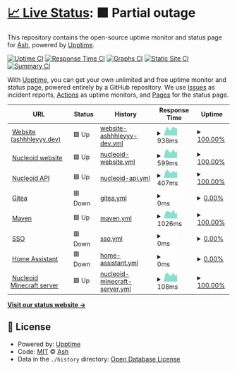 # [📈 Live Status](https://status.ashhhleyyy.dev): <!--live status--> **🟧 Partial outage**

This repository contains the open-source uptime monitor and status page for [Ash](https://ashhhleyyy.dev), powered by [Upptime](https://github.com/upptime/upptime).

[![Uptime CI](https://github.com/ashhhleyyy/status-page/workflows/Uptime%20CI/badge.svg)](https://github.com/ashhhleyyy/status-page/actions?query=workflow%3A%22Uptime+CI%22)
[![Response Time CI](https://github.com/ashhhleyyy/status-page/workflows/Response%20Time%20CI/badge.svg)](https://github.com/ashhhleyyy/status-page/actions?query=workflow%3A%22Response+Time+CI%22)
[![Graphs CI](https://github.com/ashhhleyyy/status-page/workflows/Graphs%20CI/badge.svg)](https://github.com/ashhhleyyy/status-page/actions?query=workflow%3A%22Graphs+CI%22)
[![Static Site CI](https://github.com/ashhhleyyy/status-page/workflows/Static%20Site%20CI/badge.svg)](https://github.com/ashhhleyyy/status-page/actions?query=workflow%3A%22Static+Site+CI%22)
[![Summary CI](https://github.com/ashhhleyyy/status-page/workflows/Summary%20CI/badge.svg)](https://github.com/ashhhleyyy/status-page/actions?query=workflow%3A%22Summary+CI%22)

With [Upptime](https://upptime.js.org), you can get your own unlimited and free uptime monitor and status page, powered entirely by a GitHub repository. We use [Issues](https://github.com/ashhhleyyy/status-page/issues) as incident reports, [Actions](https://github.com/ashhhleyyy/status-page/actions) as uptime monitors, and [Pages](https://status.ashhhleyyy.dev) for the status page.

<!--start: status pages-->
<!-- This summary is generated by Upptime (https://github.com/upptime/upptime) -->
<!-- Do not edit this manually, your changes will be overwritten -->
<!-- prettier-ignore -->
| URL | Status | History | Response Time | Uptime |
| --- | ------ | ------- | ------------- | ------ |
| <img alt="" src="https://icons.duckduckgo.com/ip3/ashhhleyyy.dev.ico" height="13"> [Website (ashhhleyyy.dev)](https://ashhhleyyy.dev/) | 🟩 Up | [website-ashhhleyyy-dev.yml](https://github.com/ashhhleyyy/status-page/commits/HEAD/history/website-ashhhleyyy-dev.yml) | <details><summary><img alt="Response time graph" src="./graphs/website-ashhhleyyy-dev/response-time-week.png" height="20"> 938ms</summary><br><a href="https://status.ashhhleyyy.dev/history/website-ashhhleyyy-dev"><img alt="Response time 1274" src="https://img.shields.io/endpoint?url=https%3A%2F%2Fraw.githubusercontent.com%2Fashhhleyyy%2Fstatus-page%2FHEAD%2Fapi%2Fwebsite-ashhhleyyy-dev%2Fresponse-time.json"></a><br><a href="https://status.ashhhleyyy.dev/history/website-ashhhleyyy-dev"><img alt="24-hour response time 779" src="https://img.shields.io/endpoint?url=https%3A%2F%2Fraw.githubusercontent.com%2Fashhhleyyy%2Fstatus-page%2FHEAD%2Fapi%2Fwebsite-ashhhleyyy-dev%2Fresponse-time-day.json"></a><br><a href="https://status.ashhhleyyy.dev/history/website-ashhhleyyy-dev"><img alt="7-day response time 938" src="https://img.shields.io/endpoint?url=https%3A%2F%2Fraw.githubusercontent.com%2Fashhhleyyy%2Fstatus-page%2FHEAD%2Fapi%2Fwebsite-ashhhleyyy-dev%2Fresponse-time-week.json"></a><br><a href="https://status.ashhhleyyy.dev/history/website-ashhhleyyy-dev"><img alt="30-day response time 1012" src="https://img.shields.io/endpoint?url=https%3A%2F%2Fraw.githubusercontent.com%2Fashhhleyyy%2Fstatus-page%2FHEAD%2Fapi%2Fwebsite-ashhhleyyy-dev%2Fresponse-time-month.json"></a><br><a href="https://status.ashhhleyyy.dev/history/website-ashhhleyyy-dev"><img alt="1-year response time 1451" src="https://img.shields.io/endpoint?url=https%3A%2F%2Fraw.githubusercontent.com%2Fashhhleyyy%2Fstatus-page%2FHEAD%2Fapi%2Fwebsite-ashhhleyyy-dev%2Fresponse-time-year.json"></a></details> | <details><summary><a href="https://status.ashhhleyyy.dev/history/website-ashhhleyyy-dev">100.00%</a></summary><a href="https://status.ashhhleyyy.dev/history/website-ashhhleyyy-dev"><img alt="All-time uptime 94.19%" src="https://img.shields.io/endpoint?url=https%3A%2F%2Fraw.githubusercontent.com%2Fashhhleyyy%2Fstatus-page%2FHEAD%2Fapi%2Fwebsite-ashhhleyyy-dev%2Fuptime.json"></a><br><a href="https://status.ashhhleyyy.dev/history/website-ashhhleyyy-dev"><img alt="24-hour uptime 100.00%" src="https://img.shields.io/endpoint?url=https%3A%2F%2Fraw.githubusercontent.com%2Fashhhleyyy%2Fstatus-page%2FHEAD%2Fapi%2Fwebsite-ashhhleyyy-dev%2Fuptime-day.json"></a><br><a href="https://status.ashhhleyyy.dev/history/website-ashhhleyyy-dev"><img alt="7-day uptime 100.00%" src="https://img.shields.io/endpoint?url=https%3A%2F%2Fraw.githubusercontent.com%2Fashhhleyyy%2Fstatus-page%2FHEAD%2Fapi%2Fwebsite-ashhhleyyy-dev%2Fuptime-week.json"></a><br><a href="https://status.ashhhleyyy.dev/history/website-ashhhleyyy-dev"><img alt="30-day uptime 58.70%" src="https://img.shields.io/endpoint?url=https%3A%2F%2Fraw.githubusercontent.com%2Fashhhleyyy%2Fstatus-page%2FHEAD%2Fapi%2Fwebsite-ashhhleyyy-dev%2Fuptime-month.json"></a><br><a href="https://status.ashhhleyyy.dev/history/website-ashhhleyyy-dev"><img alt="1-year uptime 88.33%" src="https://img.shields.io/endpoint?url=https%3A%2F%2Fraw.githubusercontent.com%2Fashhhleyyy%2Fstatus-page%2FHEAD%2Fapi%2Fwebsite-ashhhleyyy-dev%2Fuptime-year.json"></a></details>
| <img alt="" src="https://icons.duckduckgo.com/ip3/nucleoid.xyz.ico" height="13"> [Nucleoid website](https://nucleoid.xyz/) | 🟩 Up | [nucleoid-website.yml](https://github.com/ashhhleyyy/status-page/commits/HEAD/history/nucleoid-website.yml) | <details><summary><img alt="Response time graph" src="./graphs/nucleoid-website/response-time-week.png" height="20"> 599ms</summary><br><a href="https://status.ashhhleyyy.dev/history/nucleoid-website"><img alt="Response time 695" src="https://img.shields.io/endpoint?url=https%3A%2F%2Fraw.githubusercontent.com%2Fashhhleyyy%2Fstatus-page%2FHEAD%2Fapi%2Fnucleoid-website%2Fresponse-time.json"></a><br><a href="https://status.ashhhleyyy.dev/history/nucleoid-website"><img alt="24-hour response time 503" src="https://img.shields.io/endpoint?url=https%3A%2F%2Fraw.githubusercontent.com%2Fashhhleyyy%2Fstatus-page%2FHEAD%2Fapi%2Fnucleoid-website%2Fresponse-time-day.json"></a><br><a href="https://status.ashhhleyyy.dev/history/nucleoid-website"><img alt="7-day response time 599" src="https://img.shields.io/endpoint?url=https%3A%2F%2Fraw.githubusercontent.com%2Fashhhleyyy%2Fstatus-page%2FHEAD%2Fapi%2Fnucleoid-website%2Fresponse-time-week.json"></a><br><a href="https://status.ashhhleyyy.dev/history/nucleoid-website"><img alt="30-day response time 651" src="https://img.shields.io/endpoint?url=https%3A%2F%2Fraw.githubusercontent.com%2Fashhhleyyy%2Fstatus-page%2FHEAD%2Fapi%2Fnucleoid-website%2Fresponse-time-month.json"></a><br><a href="https://status.ashhhleyyy.dev/history/nucleoid-website"><img alt="1-year response time 689" src="https://img.shields.io/endpoint?url=https%3A%2F%2Fraw.githubusercontent.com%2Fashhhleyyy%2Fstatus-page%2FHEAD%2Fapi%2Fnucleoid-website%2Fresponse-time-year.json"></a></details> | <details><summary><a href="https://status.ashhhleyyy.dev/history/nucleoid-website">100.00%</a></summary><a href="https://status.ashhhleyyy.dev/history/nucleoid-website"><img alt="All-time uptime 99.75%" src="https://img.shields.io/endpoint?url=https%3A%2F%2Fraw.githubusercontent.com%2Fashhhleyyy%2Fstatus-page%2FHEAD%2Fapi%2Fnucleoid-website%2Fuptime.json"></a><br><a href="https://status.ashhhleyyy.dev/history/nucleoid-website"><img alt="24-hour uptime 100.00%" src="https://img.shields.io/endpoint?url=https%3A%2F%2Fraw.githubusercontent.com%2Fashhhleyyy%2Fstatus-page%2FHEAD%2Fapi%2Fnucleoid-website%2Fuptime-day.json"></a><br><a href="https://status.ashhhleyyy.dev/history/nucleoid-website"><img alt="7-day uptime 100.00%" src="https://img.shields.io/endpoint?url=https%3A%2F%2Fraw.githubusercontent.com%2Fashhhleyyy%2Fstatus-page%2FHEAD%2Fapi%2Fnucleoid-website%2Fuptime-week.json"></a><br><a href="https://status.ashhhleyyy.dev/history/nucleoid-website"><img alt="30-day uptime 100.00%" src="https://img.shields.io/endpoint?url=https%3A%2F%2Fraw.githubusercontent.com%2Fashhhleyyy%2Fstatus-page%2FHEAD%2Fapi%2Fnucleoid-website%2Fuptime-month.json"></a><br><a href="https://status.ashhhleyyy.dev/history/nucleoid-website"><img alt="1-year uptime 99.98%" src="https://img.shields.io/endpoint?url=https%3A%2F%2Fraw.githubusercontent.com%2Fashhhleyyy%2Fstatus-page%2FHEAD%2Fapi%2Fnucleoid-website%2Fuptime-year.json"></a></details>
| <img alt="" src="https://icons.duckduckgo.com/ip3/api.nucleoid.xyz.ico" height="13"> [Nucleoid API](https://api.nucleoid.xyz/stats/stats) | 🟩 Up | [nucleoid-api.yml](https://github.com/ashhhleyyy/status-page/commits/HEAD/history/nucleoid-api.yml) | <details><summary><img alt="Response time graph" src="./graphs/nucleoid-api/response-time-week.png" height="20"> 407ms</summary><br><a href="https://status.ashhhleyyy.dev/history/nucleoid-api"><img alt="Response time 737" src="https://img.shields.io/endpoint?url=https%3A%2F%2Fraw.githubusercontent.com%2Fashhhleyyy%2Fstatus-page%2FHEAD%2Fapi%2Fnucleoid-api%2Fresponse-time.json"></a><br><a href="https://status.ashhhleyyy.dev/history/nucleoid-api"><img alt="24-hour response time 352" src="https://img.shields.io/endpoint?url=https%3A%2F%2Fraw.githubusercontent.com%2Fashhhleyyy%2Fstatus-page%2FHEAD%2Fapi%2Fnucleoid-api%2Fresponse-time-day.json"></a><br><a href="https://status.ashhhleyyy.dev/history/nucleoid-api"><img alt="7-day response time 407" src="https://img.shields.io/endpoint?url=https%3A%2F%2Fraw.githubusercontent.com%2Fashhhleyyy%2Fstatus-page%2FHEAD%2Fapi%2Fnucleoid-api%2Fresponse-time-week.json"></a><br><a href="https://status.ashhhleyyy.dev/history/nucleoid-api"><img alt="30-day response time 428" src="https://img.shields.io/endpoint?url=https%3A%2F%2Fraw.githubusercontent.com%2Fashhhleyyy%2Fstatus-page%2FHEAD%2Fapi%2Fnucleoid-api%2Fresponse-time-month.json"></a><br><a href="https://status.ashhhleyyy.dev/history/nucleoid-api"><img alt="1-year response time 811" src="https://img.shields.io/endpoint?url=https%3A%2F%2Fraw.githubusercontent.com%2Fashhhleyyy%2Fstatus-page%2FHEAD%2Fapi%2Fnucleoid-api%2Fresponse-time-year.json"></a></details> | <details><summary><a href="https://status.ashhhleyyy.dev/history/nucleoid-api">100.00%</a></summary><a href="https://status.ashhhleyyy.dev/history/nucleoid-api"><img alt="All-time uptime 99.59%" src="https://img.shields.io/endpoint?url=https%3A%2F%2Fraw.githubusercontent.com%2Fashhhleyyy%2Fstatus-page%2FHEAD%2Fapi%2Fnucleoid-api%2Fuptime.json"></a><br><a href="https://status.ashhhleyyy.dev/history/nucleoid-api"><img alt="24-hour uptime 100.00%" src="https://img.shields.io/endpoint?url=https%3A%2F%2Fraw.githubusercontent.com%2Fashhhleyyy%2Fstatus-page%2FHEAD%2Fapi%2Fnucleoid-api%2Fuptime-day.json"></a><br><a href="https://status.ashhhleyyy.dev/history/nucleoid-api"><img alt="7-day uptime 100.00%" src="https://img.shields.io/endpoint?url=https%3A%2F%2Fraw.githubusercontent.com%2Fashhhleyyy%2Fstatus-page%2FHEAD%2Fapi%2Fnucleoid-api%2Fuptime-week.json"></a><br><a href="https://status.ashhhleyyy.dev/history/nucleoid-api"><img alt="30-day uptime 100.00%" src="https://img.shields.io/endpoint?url=https%3A%2F%2Fraw.githubusercontent.com%2Fashhhleyyy%2Fstatus-page%2FHEAD%2Fapi%2Fnucleoid-api%2Fuptime-month.json"></a><br><a href="https://status.ashhhleyyy.dev/history/nucleoid-api"><img alt="1-year uptime 99.66%" src="https://img.shields.io/endpoint?url=https%3A%2F%2Fraw.githubusercontent.com%2Fashhhleyyy%2Fstatus-page%2FHEAD%2Fapi%2Fnucleoid-api%2Fuptime-year.json"></a></details>
| <img alt="" src="https://icons.duckduckgo.com/ip3/git.ashhhleyyy.dev.ico" height="13"> [Gitea](https://git.ashhhleyyy.dev/) | 🟥 Down | [gitea.yml](https://github.com/ashhhleyyy/status-page/commits/HEAD/history/gitea.yml) | <details><summary><img alt="Response time graph" src="./graphs/gitea/response-time-week.png" height="20"> 0ms</summary><br><a href="https://status.ashhhleyyy.dev/history/gitea"><img alt="Response time 624" src="https://img.shields.io/endpoint?url=https%3A%2F%2Fraw.githubusercontent.com%2Fashhhleyyy%2Fstatus-page%2FHEAD%2Fapi%2Fgitea%2Fresponse-time.json"></a><br><a href="https://status.ashhhleyyy.dev/history/gitea"><img alt="24-hour response time 0" src="https://img.shields.io/endpoint?url=https%3A%2F%2Fraw.githubusercontent.com%2Fashhhleyyy%2Fstatus-page%2FHEAD%2Fapi%2Fgitea%2Fresponse-time-day.json"></a><br><a href="https://status.ashhhleyyy.dev/history/gitea"><img alt="7-day response time 0" src="https://img.shields.io/endpoint?url=https%3A%2F%2Fraw.githubusercontent.com%2Fashhhleyyy%2Fstatus-page%2FHEAD%2Fapi%2Fgitea%2Fresponse-time-week.json"></a><br><a href="https://status.ashhhleyyy.dev/history/gitea"><img alt="30-day response time 0" src="https://img.shields.io/endpoint?url=https%3A%2F%2Fraw.githubusercontent.com%2Fashhhleyyy%2Fstatus-page%2FHEAD%2Fapi%2Fgitea%2Fresponse-time-month.json"></a><br><a href="https://status.ashhhleyyy.dev/history/gitea"><img alt="1-year response time 605" src="https://img.shields.io/endpoint?url=https%3A%2F%2Fraw.githubusercontent.com%2Fashhhleyyy%2Fstatus-page%2FHEAD%2Fapi%2Fgitea%2Fresponse-time-year.json"></a></details> | <details><summary><a href="https://status.ashhhleyyy.dev/history/gitea">0.00%</a></summary><a href="https://status.ashhhleyyy.dev/history/gitea"><img alt="All-time uptime 91.92%" src="https://img.shields.io/endpoint?url=https%3A%2F%2Fraw.githubusercontent.com%2Fashhhleyyy%2Fstatus-page%2FHEAD%2Fapi%2Fgitea%2Fuptime.json"></a><br><a href="https://status.ashhhleyyy.dev/history/gitea"><img alt="24-hour uptime 0.00%" src="https://img.shields.io/endpoint?url=https%3A%2F%2Fraw.githubusercontent.com%2Fashhhleyyy%2Fstatus-page%2FHEAD%2Fapi%2Fgitea%2Fuptime-day.json"></a><br><a href="https://status.ashhhleyyy.dev/history/gitea"><img alt="7-day uptime 0.00%" src="https://img.shields.io/endpoint?url=https%3A%2F%2Fraw.githubusercontent.com%2Fashhhleyyy%2Fstatus-page%2FHEAD%2Fapi%2Fgitea%2Fuptime-week.json"></a><br><a href="https://status.ashhhleyyy.dev/history/gitea"><img alt="30-day uptime 0.00%" src="https://img.shields.io/endpoint?url=https%3A%2F%2Fraw.githubusercontent.com%2Fashhhleyyy%2Fstatus-page%2FHEAD%2Fapi%2Fgitea%2Fuptime-month.json"></a><br><a href="https://status.ashhhleyyy.dev/history/gitea"><img alt="1-year uptime 83.79%" src="https://img.shields.io/endpoint?url=https%3A%2F%2Fraw.githubusercontent.com%2Fashhhleyyy%2Fstatus-page%2FHEAD%2Fapi%2Fgitea%2Fuptime-year.json"></a></details>
| <img alt="" src="https://icons.duckduckgo.com/ip3/maven.ashhhleyyy.dev.ico" height="13"> [Maven](https://maven.ashhhleyyy.dev/) | 🟩 Up | [maven.yml](https://github.com/ashhhleyyy/status-page/commits/HEAD/history/maven.yml) | <details><summary><img alt="Response time graph" src="./graphs/maven/response-time-week.png" height="20"> 1026ms</summary><br><a href="https://status.ashhhleyyy.dev/history/maven"><img alt="Response time 676" src="https://img.shields.io/endpoint?url=https%3A%2F%2Fraw.githubusercontent.com%2Fashhhleyyy%2Fstatus-page%2FHEAD%2Fapi%2Fmaven%2Fresponse-time.json"></a><br><a href="https://status.ashhhleyyy.dev/history/maven"><img alt="24-hour response time 1133" src="https://img.shields.io/endpoint?url=https%3A%2F%2Fraw.githubusercontent.com%2Fashhhleyyy%2Fstatus-page%2FHEAD%2Fapi%2Fmaven%2Fresponse-time-day.json"></a><br><a href="https://status.ashhhleyyy.dev/history/maven"><img alt="7-day response time 1026" src="https://img.shields.io/endpoint?url=https%3A%2F%2Fraw.githubusercontent.com%2Fashhhleyyy%2Fstatus-page%2FHEAD%2Fapi%2Fmaven%2Fresponse-time-week.json"></a><br><a href="https://status.ashhhleyyy.dev/history/maven"><img alt="30-day response time 1031" src="https://img.shields.io/endpoint?url=https%3A%2F%2Fraw.githubusercontent.com%2Fashhhleyyy%2Fstatus-page%2FHEAD%2Fapi%2Fmaven%2Fresponse-time-month.json"></a><br><a href="https://status.ashhhleyyy.dev/history/maven"><img alt="1-year response time 637" src="https://img.shields.io/endpoint?url=https%3A%2F%2Fraw.githubusercontent.com%2Fashhhleyyy%2Fstatus-page%2FHEAD%2Fapi%2Fmaven%2Fresponse-time-year.json"></a></details> | <details><summary><a href="https://status.ashhhleyyy.dev/history/maven">100.00%</a></summary><a href="https://status.ashhhleyyy.dev/history/maven"><img alt="All-time uptime 84.30%" src="https://img.shields.io/endpoint?url=https%3A%2F%2Fraw.githubusercontent.com%2Fashhhleyyy%2Fstatus-page%2FHEAD%2Fapi%2Fmaven%2Fuptime.json"></a><br><a href="https://status.ashhhleyyy.dev/history/maven"><img alt="24-hour uptime 100.00%" src="https://img.shields.io/endpoint?url=https%3A%2F%2Fraw.githubusercontent.com%2Fashhhleyyy%2Fstatus-page%2FHEAD%2Fapi%2Fmaven%2Fuptime-day.json"></a><br><a href="https://status.ashhhleyyy.dev/history/maven"><img alt="7-day uptime 100.00%" src="https://img.shields.io/endpoint?url=https%3A%2F%2Fraw.githubusercontent.com%2Fashhhleyyy%2Fstatus-page%2FHEAD%2Fapi%2Fmaven%2Fuptime-week.json"></a><br><a href="https://status.ashhhleyyy.dev/history/maven"><img alt="30-day uptime 58.53%" src="https://img.shields.io/endpoint?url=https%3A%2F%2Fraw.githubusercontent.com%2Fashhhleyyy%2Fstatus-page%2FHEAD%2Fapi%2Fmaven%2Fuptime-month.json"></a><br><a href="https://status.ashhhleyyy.dev/history/maven"><img alt="1-year uptime 89.68%" src="https://img.shields.io/endpoint?url=https%3A%2F%2Fraw.githubusercontent.com%2Fashhhleyyy%2Fstatus-page%2FHEAD%2Fapi%2Fmaven%2Fuptime-year.json"></a></details>
| <img alt="" src="https://icons.duckduckgo.com/ip3/id.ashhhleyyy.dev.ico" height="13"> [SSO](https://id.ashhhleyyy.dev/) | 🟥 Down | [sso.yml](https://github.com/ashhhleyyy/status-page/commits/HEAD/history/sso.yml) | <details><summary><img alt="Response time graph" src="./graphs/sso/response-time-week.png" height="20"> 0ms</summary><br><a href="https://status.ashhhleyyy.dev/history/sso"><img alt="Response time 585" src="https://img.shields.io/endpoint?url=https%3A%2F%2Fraw.githubusercontent.com%2Fashhhleyyy%2Fstatus-page%2FHEAD%2Fapi%2Fsso%2Fresponse-time.json"></a><br><a href="https://status.ashhhleyyy.dev/history/sso"><img alt="24-hour response time 0" src="https://img.shields.io/endpoint?url=https%3A%2F%2Fraw.githubusercontent.com%2Fashhhleyyy%2Fstatus-page%2FHEAD%2Fapi%2Fsso%2Fresponse-time-day.json"></a><br><a href="https://status.ashhhleyyy.dev/history/sso"><img alt="7-day response time 0" src="https://img.shields.io/endpoint?url=https%3A%2F%2Fraw.githubusercontent.com%2Fashhhleyyy%2Fstatus-page%2FHEAD%2Fapi%2Fsso%2Fresponse-time-week.json"></a><br><a href="https://status.ashhhleyyy.dev/history/sso"><img alt="30-day response time 0" src="https://img.shields.io/endpoint?url=https%3A%2F%2Fraw.githubusercontent.com%2Fashhhleyyy%2Fstatus-page%2FHEAD%2Fapi%2Fsso%2Fresponse-time-month.json"></a><br><a href="https://status.ashhhleyyy.dev/history/sso"><img alt="1-year response time 611" src="https://img.shields.io/endpoint?url=https%3A%2F%2Fraw.githubusercontent.com%2Fashhhleyyy%2Fstatus-page%2FHEAD%2Fapi%2Fsso%2Fresponse-time-year.json"></a></details> | <details><summary><a href="https://status.ashhhleyyy.dev/history/sso">0.00%</a></summary><a href="https://status.ashhhleyyy.dev/history/sso"><img alt="All-time uptime 13.24%" src="https://img.shields.io/endpoint?url=https%3A%2F%2Fraw.githubusercontent.com%2Fashhhleyyy%2Fstatus-page%2FHEAD%2Fapi%2Fsso%2Fuptime.json"></a><br><a href="https://status.ashhhleyyy.dev/history/sso"><img alt="24-hour uptime 0.00%" src="https://img.shields.io/endpoint?url=https%3A%2F%2Fraw.githubusercontent.com%2Fashhhleyyy%2Fstatus-page%2FHEAD%2Fapi%2Fsso%2Fuptime-day.json"></a><br><a href="https://status.ashhhleyyy.dev/history/sso"><img alt="7-day uptime 0.00%" src="https://img.shields.io/endpoint?url=https%3A%2F%2Fraw.githubusercontent.com%2Fashhhleyyy%2Fstatus-page%2FHEAD%2Fapi%2Fsso%2Fuptime-week.json"></a><br><a href="https://status.ashhhleyyy.dev/history/sso"><img alt="30-day uptime 0.00%" src="https://img.shields.io/endpoint?url=https%3A%2F%2Fraw.githubusercontent.com%2Fashhhleyyy%2Fstatus-page%2FHEAD%2Fapi%2Fsso%2Fuptime-month.json"></a><br><a href="https://status.ashhhleyyy.dev/history/sso"><img alt="1-year uptime 0.00%" src="https://img.shields.io/endpoint?url=https%3A%2F%2Fraw.githubusercontent.com%2Fashhhleyyy%2Fstatus-page%2FHEAD%2Fapi%2Fsso%2Fuptime-year.json"></a></details>
| <img alt="" src="https://icons.duckduckgo.com/ip3/ha.ashhhleyyy.dev.ico" height="13"> [Home Assistant](https://ha.ashhhleyyy.dev/) | 🟥 Down | [home-assistant.yml](https://github.com/ashhhleyyy/status-page/commits/HEAD/history/home-assistant.yml) | <details><summary><img alt="Response time graph" src="./graphs/home-assistant/response-time-week.png" height="20"> 0ms</summary><br><a href="https://status.ashhhleyyy.dev/history/home-assistant"><img alt="Response time 759" src="https://img.shields.io/endpoint?url=https%3A%2F%2Fraw.githubusercontent.com%2Fashhhleyyy%2Fstatus-page%2FHEAD%2Fapi%2Fhome-assistant%2Fresponse-time.json"></a><br><a href="https://status.ashhhleyyy.dev/history/home-assistant"><img alt="24-hour response time 0" src="https://img.shields.io/endpoint?url=https%3A%2F%2Fraw.githubusercontent.com%2Fashhhleyyy%2Fstatus-page%2FHEAD%2Fapi%2Fhome-assistant%2Fresponse-time-day.json"></a><br><a href="https://status.ashhhleyyy.dev/history/home-assistant"><img alt="7-day response time 0" src="https://img.shields.io/endpoint?url=https%3A%2F%2Fraw.githubusercontent.com%2Fashhhleyyy%2Fstatus-page%2FHEAD%2Fapi%2Fhome-assistant%2Fresponse-time-week.json"></a><br><a href="https://status.ashhhleyyy.dev/history/home-assistant"><img alt="30-day response time 0" src="https://img.shields.io/endpoint?url=https%3A%2F%2Fraw.githubusercontent.com%2Fashhhleyyy%2Fstatus-page%2FHEAD%2Fapi%2Fhome-assistant%2Fresponse-time-month.json"></a><br><a href="https://status.ashhhleyyy.dev/history/home-assistant"><img alt="1-year response time 1452" src="https://img.shields.io/endpoint?url=https%3A%2F%2Fraw.githubusercontent.com%2Fashhhleyyy%2Fstatus-page%2FHEAD%2Fapi%2Fhome-assistant%2Fresponse-time-year.json"></a></details> | <details><summary><a href="https://status.ashhhleyyy.dev/history/home-assistant">0.00%</a></summary><a href="https://status.ashhhleyyy.dev/history/home-assistant"><img alt="All-time uptime 33.22%" src="https://img.shields.io/endpoint?url=https%3A%2F%2Fraw.githubusercontent.com%2Fashhhleyyy%2Fstatus-page%2FHEAD%2Fapi%2Fhome-assistant%2Fuptime.json"></a><br><a href="https://status.ashhhleyyy.dev/history/home-assistant"><img alt="24-hour uptime 0.00%" src="https://img.shields.io/endpoint?url=https%3A%2F%2Fraw.githubusercontent.com%2Fashhhleyyy%2Fstatus-page%2FHEAD%2Fapi%2Fhome-assistant%2Fuptime-day.json"></a><br><a href="https://status.ashhhleyyy.dev/history/home-assistant"><img alt="7-day uptime 0.00%" src="https://img.shields.io/endpoint?url=https%3A%2F%2Fraw.githubusercontent.com%2Fashhhleyyy%2Fstatus-page%2FHEAD%2Fapi%2Fhome-assistant%2Fuptime-week.json"></a><br><a href="https://status.ashhhleyyy.dev/history/home-assistant"><img alt="30-day uptime 0.00%" src="https://img.shields.io/endpoint?url=https%3A%2F%2Fraw.githubusercontent.com%2Fashhhleyyy%2Fstatus-page%2FHEAD%2Fapi%2Fhome-assistant%2Fuptime-month.json"></a><br><a href="https://status.ashhhleyyy.dev/history/home-assistant"><img alt="1-year uptime 4.11%" src="https://img.shields.io/endpoint?url=https%3A%2F%2Fraw.githubusercontent.com%2Fashhhleyyy%2Fstatus-page%2FHEAD%2Fapi%2Fhome-assistant%2Fuptime-year.json"></a></details>
| <img alt="" src="https://icons.duckduckgo.com/ip3/null.ico" height="13"> [Nucleoid Minecraft server](nucleoid.xyz) | 🟩 Up | [nucleoid-minecraft-server.yml](https://github.com/ashhhleyyy/status-page/commits/HEAD/history/nucleoid-minecraft-server.yml) | <details><summary><img alt="Response time graph" src="./graphs/nucleoid-minecraft-server/response-time-week.png" height="20"> 108ms</summary><br><a href="https://status.ashhhleyyy.dev/history/nucleoid-minecraft-server"><img alt="Response time 119" src="https://img.shields.io/endpoint?url=https%3A%2F%2Fraw.githubusercontent.com%2Fashhhleyyy%2Fstatus-page%2FHEAD%2Fapi%2Fnucleoid-minecraft-server%2Fresponse-time.json"></a><br><a href="https://status.ashhhleyyy.dev/history/nucleoid-minecraft-server"><img alt="24-hour response time 94" src="https://img.shields.io/endpoint?url=https%3A%2F%2Fraw.githubusercontent.com%2Fashhhleyyy%2Fstatus-page%2FHEAD%2Fapi%2Fnucleoid-minecraft-server%2Fresponse-time-day.json"></a><br><a href="https://status.ashhhleyyy.dev/history/nucleoid-minecraft-server"><img alt="7-day response time 108" src="https://img.shields.io/endpoint?url=https%3A%2F%2Fraw.githubusercontent.com%2Fashhhleyyy%2Fstatus-page%2FHEAD%2Fapi%2Fnucleoid-minecraft-server%2Fresponse-time-week.json"></a><br><a href="https://status.ashhhleyyy.dev/history/nucleoid-minecraft-server"><img alt="30-day response time 117" src="https://img.shields.io/endpoint?url=https%3A%2F%2Fraw.githubusercontent.com%2Fashhhleyyy%2Fstatus-page%2FHEAD%2Fapi%2Fnucleoid-minecraft-server%2Fresponse-time-month.json"></a><br><a href="https://status.ashhhleyyy.dev/history/nucleoid-minecraft-server"><img alt="1-year response time 119" src="https://img.shields.io/endpoint?url=https%3A%2F%2Fraw.githubusercontent.com%2Fashhhleyyy%2Fstatus-page%2FHEAD%2Fapi%2Fnucleoid-minecraft-server%2Fresponse-time-year.json"></a></details> | <details><summary><a href="https://status.ashhhleyyy.dev/history/nucleoid-minecraft-server">100.00%</a></summary><a href="https://status.ashhhleyyy.dev/history/nucleoid-minecraft-server"><img alt="All-time uptime 99.88%" src="https://img.shields.io/endpoint?url=https%3A%2F%2Fraw.githubusercontent.com%2Fashhhleyyy%2Fstatus-page%2FHEAD%2Fapi%2Fnucleoid-minecraft-server%2Fuptime.json"></a><br><a href="https://status.ashhhleyyy.dev/history/nucleoid-minecraft-server"><img alt="24-hour uptime 100.00%" src="https://img.shields.io/endpoint?url=https%3A%2F%2Fraw.githubusercontent.com%2Fashhhleyyy%2Fstatus-page%2FHEAD%2Fapi%2Fnucleoid-minecraft-server%2Fuptime-day.json"></a><br><a href="https://status.ashhhleyyy.dev/history/nucleoid-minecraft-server"><img alt="7-day uptime 100.00%" src="https://img.shields.io/endpoint?url=https%3A%2F%2Fraw.githubusercontent.com%2Fashhhleyyy%2Fstatus-page%2FHEAD%2Fapi%2Fnucleoid-minecraft-server%2Fuptime-week.json"></a><br><a href="https://status.ashhhleyyy.dev/history/nucleoid-minecraft-server"><img alt="30-day uptime 100.00%" src="https://img.shields.io/endpoint?url=https%3A%2F%2Fraw.githubusercontent.com%2Fashhhleyyy%2Fstatus-page%2FHEAD%2Fapi%2Fnucleoid-minecraft-server%2Fuptime-month.json"></a><br><a href="https://status.ashhhleyyy.dev/history/nucleoid-minecraft-server"><img alt="1-year uptime 99.99%" src="https://img.shields.io/endpoint?url=https%3A%2F%2Fraw.githubusercontent.com%2Fashhhleyyy%2Fstatus-page%2FHEAD%2Fapi%2Fnucleoid-minecraft-server%2Fuptime-year.json"></a></details>

<!--end: status pages-->

[**Visit our status website →**](https://status.ashhhleyyy.dev)

## 📄 License

- Powered by: [Upptime](https://github.com/upptime/upptime)
- Code: [MIT](./LICENSE) © [Ash](https://ashhhleyyy.dev)
- Data in the `./history` directory: [Open Database License](https://opendatacommons.org/licenses/odbl/1-0/)
